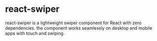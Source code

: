 # react-swiper

react-swiper is a lightweight swiper component for React with zero dependencies.
the component works seamlessly on desktop and mobile apps with touch and swiping.

